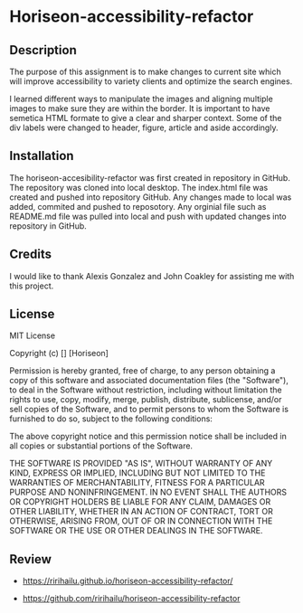 # Horiseon-accessibility-refactor

## Description

The purpose of this assignment is to make changes to current site which will improve accessibility to variety clients and optimize the search engines. 

I learned different ways to manipulate the images and aligning multiple images to make sure they are within the border. It is important to have semetica HTML formate to give a clear and sharper context. Some of the div labels were changed to header, figure, article and aside accordingly. 

## Installation

The horiseon-accesibility-refactor was first created in repository in GitHub. The repository was cloned into local desktop. The index.html file was created and pushed into repository GitHub. Any changes made to local was added, commited and pushed to reposotory. Any orginial file such as README.md file was pulled into local and push with updated changes into repository in GitHub.  


## Credits

I would like to thank Alexis Gonzalez and John Coakley for assisting me with this project. 

## License

MIT License

Copyright (c) [] [Horiseon]

Permission is hereby granted, free of charge, to any person obtaining a copy
of this software and associated documentation files (the "Software"), to deal
in the Software without restriction, including without limitation the rights
to use, copy, modify, merge, publish, distribute, sublicense, and/or sell
copies of the Software, and to permit persons to whom the Software is
furnished to do so, subject to the following conditions:

The above copyright notice and this permission notice shall be included in all
copies or substantial portions of the Software.

THE SOFTWARE IS PROVIDED "AS IS", WITHOUT WARRANTY OF ANY KIND, EXPRESS OR
IMPLIED, INCLUDING BUT NOT LIMITED TO THE WARRANTIES OF MERCHANTABILITY,
FITNESS FOR A PARTICULAR PURPOSE AND NONINFRINGEMENT. IN NO EVENT SHALL THE
AUTHORS OR COPYRIGHT HOLDERS BE LIABLE FOR ANY CLAIM, DAMAGES OR OTHER
LIABILITY, WHETHER IN AN ACTION OF CONTRACT, TORT OR OTHERWISE, ARISING FROM,
OUT OF OR IN CONNECTION WITH THE SOFTWARE OR THE USE OR OTHER DEALINGS IN THE
SOFTWARE.

## Review  

* https://ririhailu.github.io/horiseon-accessibility-refactor/ 

* https://github.com/ririhailu/horiseon-accessibility-refactor


